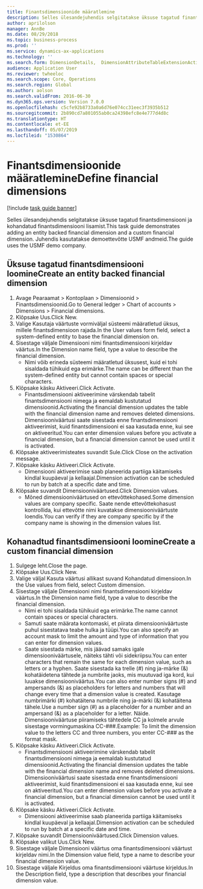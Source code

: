 ```yaml
---
title: Finantsdimensioonide määratlemine
description: Selles ülesandejuhendis selgitatakse üksuse tagatud finantsdimensiooni ja kohandatud finantsdimensiooni lisamist.
author: aprilolson
manager: AnnBe
ms.date: 08/29/2018
ms.topic: business-process
ms.prod: ''
ms.service: dynamics-ax-applications
ms.technology: ''
ms.search.form: DimensionDetails,  DimensionAttributeTableExtensionActivate, DimensionValueDetails
audience: Application User
ms.reviewer: twheeloc
ms.search.scope: Core, Operations
ms.search.region: Global
ms.author: aolson
ms.search.validFrom: 2016-06-30
ms.dyn365.ops.version: Version 7.0.0
ms.openlocfilehash: c5cfe92b8733a0a6d76e074cc31eec3f3935b512
ms.sourcegitcommit: 2b890cd7a801055ab0ca24398efc8e4e777d4d8c
ms.translationtype: HT
ms.contentlocale: et-EE
ms.lasthandoff: 05/07/2019
ms.locfileid: "1530864"
---
```

# <a name="define-financial-dimensions"></a><span data-ttu-id="6466e-103">Finantsdimensioonide määratlemine</span><span class="sxs-lookup"><span data-stu-id="6466e-103">Define financial dimensions</span></span>

[!include [task guide banner](../../includes/task-guide-banner.md)]

<span data-ttu-id="6466e-104">Selles ülesandejuhendis selgitatakse üksuse tagatud finantsdimensiooni ja kohandatud finantsdimensiooni lisamist.</span><span class="sxs-lookup"><span data-stu-id="6466e-104">This task guide demonstrates adding an entity backed financial dimension and a custom financial dimension.</span></span>  <span data-ttu-id="6466e-105">Juhendis kasutatakse demoettevõtte USMF andmeid.</span><span class="sxs-lookup"><span data-stu-id="6466e-105">The guide uses the USMF demo company.</span></span>


## <a name="create-an-entity-backed-financial-dimension"></a><span data-ttu-id="6466e-106">Üksuse tagatud finantsdimensiooni loomine</span><span class="sxs-lookup"><span data-stu-id="6466e-106">Create an entity backed financial dimension</span></span>
1. <span data-ttu-id="6466e-107">Avage Pearaamat > Kontoplaan > Dimensioonid > Finantsdimensioonid.</span><span class="sxs-lookup"><span data-stu-id="6466e-107">Go to General ledger > Chart of accounts > Dimensions > Financial dimensions.</span></span>
2. <span data-ttu-id="6466e-108">Klõpsake Uus.</span><span class="sxs-lookup"><span data-stu-id="6466e-108">Click New.</span></span>
3. <span data-ttu-id="6466e-109">Valige Kasutaja väärtuste vormiväljal süsteemi määratletud üksus, millele finantsdimensioon rajada.</span><span class="sxs-lookup"><span data-stu-id="6466e-109">In the User values form field, select a system-defined entity to base the financial dimension on.</span></span> 
4. <span data-ttu-id="6466e-110">Sisestage väljale Dimensiooni nimi finantsdimensiooni kirjeldav väärtus.</span><span class="sxs-lookup"><span data-stu-id="6466e-110">In the Dimension name field, type a value to describe the financial dimension.</span></span>
    * <span data-ttu-id="6466e-111">Nimi võib erineda süsteemi määratletud üksusest, kuid ei tohi sisaldada tühikuid ega erimärke.</span><span class="sxs-lookup"><span data-stu-id="6466e-111">The name can be different than the system-defined entity but cannot contain spaces or special characters.</span></span>  
5. <span data-ttu-id="6466e-112">Klõpsake käsku Aktiveeri.</span><span class="sxs-lookup"><span data-stu-id="6466e-112">Click Activate.</span></span>
    * <span data-ttu-id="6466e-113">Finantsdimensiooni aktiveerimine värskendab tabelit finantsdimensiooni nimega ja eemaldab kustutatud dimensioonid.</span><span class="sxs-lookup"><span data-stu-id="6466e-113">Activating the financial dimension updates the table with the financial dimension name and removes deleted dimensions.</span></span> <span data-ttu-id="6466e-114">Dimensiooniväärtusi saate sisestada enne finantsdimensiooni aktiveerimist, kuid finantsdimensiooni ei saa kasutada enne, kui see on aktiveeritud.</span><span class="sxs-lookup"><span data-stu-id="6466e-114">You can enter dimension values before you activate a financial dimension, but a financial dimension cannot be used until it is activated.</span></span>  
6. <span data-ttu-id="6466e-115">Klõpsake aktiveerimisteates suvandit Sule.</span><span class="sxs-lookup"><span data-stu-id="6466e-115">Click Close on the activation message.</span></span>
7. <span data-ttu-id="6466e-116">Klõpsake käsku Aktiveeri.</span><span class="sxs-lookup"><span data-stu-id="6466e-116">Click Activate.</span></span>
    * <span data-ttu-id="6466e-117">Dimensiooni aktiveerimise saab planeerida partiiga käitamiseks kindlal kuupäeval ja kellaajal.</span><span class="sxs-lookup"><span data-stu-id="6466e-117">Dimension activation can be scheduled to run by batch at a specific date and time.</span></span>  
8. <span data-ttu-id="6466e-118">Klõpsake suvandit Dimensiooniväärtused.</span><span class="sxs-lookup"><span data-stu-id="6466e-118">Click Dimension values.</span></span>
    * <span data-ttu-id="6466e-119">Mõned dimensiooniväärtused on ettevõttekohased.</span><span class="sxs-lookup"><span data-stu-id="6466e-119">Some dimension values are company specific.</span></span> <span data-ttu-id="6466e-120">Saate nende ettevõttekohasust kontrollida, kui ettevõtte nimi kuvatakse dimensiooniväärtuste loendis.</span><span class="sxs-lookup"><span data-stu-id="6466e-120">You can verify if they are company specific by if the company name is showing in the dimension values list.</span></span>  

## <a name="create-a-custom-financial-dimension"></a><span data-ttu-id="6466e-121">Kohanadtud finantsdimensiooni loomine</span><span class="sxs-lookup"><span data-stu-id="6466e-121">Create a custom financial dimension</span></span>
1. <span data-ttu-id="6466e-122">Sulgege leht.</span><span class="sxs-lookup"><span data-stu-id="6466e-122">Close the page.</span></span>
2. <span data-ttu-id="6466e-123">Klõpsake Uus.</span><span class="sxs-lookup"><span data-stu-id="6466e-123">Click New.</span></span>
3. <span data-ttu-id="6466e-124">Valige väljal Kasuta väärtusi allikast suvand Kohandatud dimensioon.</span><span class="sxs-lookup"><span data-stu-id="6466e-124">In the Use values from field, select Custom dimension.</span></span>
4. <span data-ttu-id="6466e-125">Sisestage väljale Dimensiooni nimi finantsdimensiooni kirjeldav väärtus.</span><span class="sxs-lookup"><span data-stu-id="6466e-125">In the Dimension name field, type a value to describe the financial dimension.</span></span>
    * <span data-ttu-id="6466e-126">Nimi ei tohi sisaldada tühikuid ega erimärke.</span><span class="sxs-lookup"><span data-stu-id="6466e-126">The name cannot contain spaces or special characters.</span></span>  
    * <span data-ttu-id="6466e-127">Samuti saate määrata kontomaski, et piirata dimensiooniväärtuste puhul sisestatava teabe hulka ja tüüpi.</span><span class="sxs-lookup"><span data-stu-id="6466e-127">You can also specify an account mask to limit the amount and type of information that you can enter for dimension values.</span></span>   
    * <span data-ttu-id="6466e-128">Saate sisestada märke, mis jäävad samaks igale dimensiooniväärtusele, näiteks tähti või sidekriipsu.</span><span class="sxs-lookup"><span data-stu-id="6466e-128">You can enter characters that remain the same for each dimension value, such as letters or a hyphen.</span></span> <span data-ttu-id="6466e-129">Saate sisestada ka trelle (#) ning ja-märke (&) kohatäidetena tähtede ja numbrite jaoks, mis muutuvad iga kord, kui luuakse dimensiooniväärtus.</span><span class="sxs-lookup"><span data-stu-id="6466e-129">You can also enter number signs (#) and ampersands (&) as placeholders for letters and numbers that will change every time that a dimension value is created.</span></span> <span data-ttu-id="6466e-130">Kasutage numbrimärki (#) kohatäitena numbrile ning ja-märki (&) kohatäitena tähele.</span><span class="sxs-lookup"><span data-stu-id="6466e-130">Use a number sign (#) as a placeholder for a number and an ampersand (&) as a placeholder for a letter.</span></span>  <span data-ttu-id="6466e-131">Näide. Dimensiooniväärtuse piiramiseks tähtedele CC ja kolmele arvule sisestage vormingumaskina CC-###.</span><span class="sxs-lookup"><span data-stu-id="6466e-131">Example: To limit the dimension value to the letters CC and three numbers, you enter CC-### as the format mask.</span></span>  
5. <span data-ttu-id="6466e-132">Klõpsake käsku Aktiveeri.</span><span class="sxs-lookup"><span data-stu-id="6466e-132">Click Activate.</span></span>
    * <span data-ttu-id="6466e-133">Finantsdimensiooni aktiveerimine värskendab tabelit finantsdimensiooni nimega ja eemaldab kustutatud dimensioonid.</span><span class="sxs-lookup"><span data-stu-id="6466e-133">Activating the financial dimension updates the table with the financial dimension name and removes deleted dimensions.</span></span> <span data-ttu-id="6466e-134">Dimensiooniväärtusi saate sisestada enne finantsdimensiooni aktiveerimist, kuid finantsdimensiooni ei saa kasutada enne, kui see on aktiveeritud.</span><span class="sxs-lookup"><span data-stu-id="6466e-134">You can enter dimension values before you activate a financial dimension, but a financial dimension cannot be used until it is activated.</span></span>  
6. <span data-ttu-id="6466e-135">Klõpsake käsku Aktiveeri.</span><span class="sxs-lookup"><span data-stu-id="6466e-135">Click Activate.</span></span>
    * <span data-ttu-id="6466e-136">Dimensiooni aktiveerimise saab planeerida partiiga käitamiseks kindlal kuupäeval ja kellaajal.</span><span class="sxs-lookup"><span data-stu-id="6466e-136">Dimension activation can be scheduled to run by batch at a specific date and time.</span></span>  
7. <span data-ttu-id="6466e-137">Klõpsake suvandit Dimensiooniväärtused.</span><span class="sxs-lookup"><span data-stu-id="6466e-137">Click Dimension values.</span></span>
8. <span data-ttu-id="6466e-138">Klõpsake valikut Uus.</span><span class="sxs-lookup"><span data-stu-id="6466e-138">Click New.</span></span>
9. <span data-ttu-id="6466e-139">Sisestage väljale Dimensiooni väärtus oma finantsdimensiooni väärtust kirjeldav nimi.</span><span class="sxs-lookup"><span data-stu-id="6466e-139">In the Dimension value field, type a name to describe your financial dimension value.</span></span>
10. <span data-ttu-id="6466e-140">Sisestage väljale Kirjeldus oma finantsdimensiooni väärtuse kirjeldus.</span><span class="sxs-lookup"><span data-stu-id="6466e-140">In the Description field, type a description that describes your financial dimension value.</span></span>

